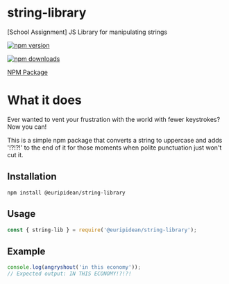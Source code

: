 # string-library
[School Assignment] JS Library for manipulating strings

[![npm version](https://img.shields.io/npm/v/@euripidean/string-library.svg)](https://www.npmjs.com/package/@euripidean/string-library)

[![npm downloads](https://img.shields.io/npm/dt/@euripidean/string-library.svg)](https://www.npmjs.com/package/@euripidean/string-library)

[NPM Package](https://www.npmjs.com/package/@euripidean/string-library)

# What it does
Ever wanted to vent your frustration with the world with fewer keystrokes? Now you can!

This is a simple npm package that converts a string to uppercase and adds '!?!?!' to the end of it for those moments when polite punctuation just won't cut it.

## Installation
```shell
npm install @euripidean/string-library
```

## Usage
```javascript
const { string-lib } = require('@euripidean/string-library');
```

## Example
```javascript
console.log(angryshout('in this economy'));
// Expected output: IN THIS ECONOMY!?!?!
```
